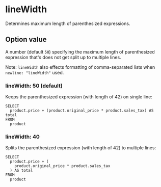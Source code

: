 # lineWidth

Determines maximum length of parenthesized expressions.

## Option value

A number (default `50`) specifying the maximum length of parenthesized expression
that's does not get split up to multiple lines.

Note: `lineWidth` also effects formatting of comma-separated lists when `newline: "lineWidth"` used.

### lineWidth: 50 (default)

Keeps the parenthesized expression (with length of 42) on single line:

```
SELECT
  product.price + (product.original_price * product.sales_tax) AS total
FROM
  product
```

### lineWidth: 40

Splits the parenthesized expression (with length of 42) to multiple lines:

```
SELECT
  product.price + (
    product.original_price * product.sales_tax
  ) AS total
FROM
  product
```
